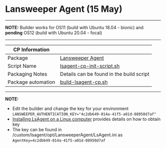 # Lansweeper Agent (15 May) 

-----

**NOTE:** Builder works for OS11 (build with Ubuntu 18.04 - bionic) and **pending** OS12 (build with Ubuntu 20.04 - focal)

-----

|  CP Information |            |
|-----------------|------------|
| Package | [Lansweeper Agent](https://community.lansweeper.com/t5/scanning-your-network/installing-lsagent-on-a-linux-computer/ta-p/64469)
| Script Name | [lsagent-cp-init-script.sh](build/lsagent-cp-init-script.sh) |
| Packaging Notes | Details can be found in the build script |
| Package automation | [build-lsagent-cp.sh](build/build-lsagent-cp.sh) |

-----

**NOTE:**

- Edit the builder and change the key for your environment `LANSWEEPER_AUTHENTICATION_KEY="4c2db649-014a-41f5-a01d-08950d7af"`
- [Installing LsAgent on a Linux computer](https://community.lansweeper.com/t5/scanning-your-network/installing-lsagent-on-a-linux-computer/ta-p/64469) provides details on how to obtain key
- The key can be found in /custom/lsagent/opt/LansweeperAgent/LsAgent.ini as `AgentKey=4c2db649-014a-41f5-a01d-08950d7af`